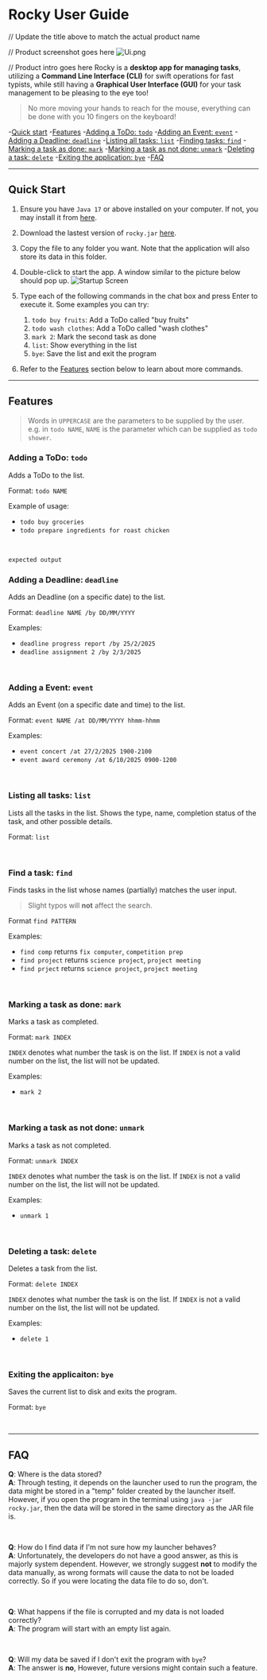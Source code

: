 # Rocky User Guide

// Update the title above to match the actual product name

// Product screenshot goes here
![Ui.png](Ui.png)

// Product intro goes here
Rocky is a **desktop app for managing tasks**, utilizing a **Command Line Interface (CLI)** for swift operations for
fast typists, while still having a **Graphical User Interface (GUI)** for your task management to be pleasing to the
eye too!

> No more moving your hands to reach for the mouse, everything can be done with you 10 fingers on the keyboard!

-[Quick start](#quick-start)
-[Features](#features)
    -[Adding a ToDo: `todo`](#adding-a-todo-todo)
    -[Adding an Event: `event`](#adding-an-event-event)
    -[Adding a Deadline: `deadline`](#adding-a-deadline-deadline)
    -[Listing all tasks: `list`](#listing-all-tasks-list)
    -[Finding tasks: `find`](#finding-tasks-find)
    -[Marking a task as done: `mark`](#marking-a-task-as-done-mark)
    -[Marking a task as not done: `unmark`](#marking-a-task-as-not-done-unmark)
    -[Deleting a task: `delete`](#deleting-a-task-delete)
    -[Exiting the application: `bye`](#exiting-the-application-bye)
-[FAQ](#faq)

---

## Quick Start
1. Ensure you have `Java 17` or above installed on your computer. If not, you may install it from
    [here](https://www.oracle.com/java/technologies/downloads/#java17).
2. Download the lastest version of `rocky.jar` [here](https://github.com/flljy940/ip/releases/).
3. Copy the file to any folder you want. Note that the application will also store its data in this folder.
4. Double-click to start the app. A window similar to the picture below should pop up. 
![Startup Screen](assets/img.png)
5. Type each of the following commands in the chat box and press Enter to execute it. Some examples you can try:

   1. `todo buy fruits`: Add a ToDo called "buy fruits"
   2. `todo wash clothes`: Add a ToDo called "wash clothes"
   3. `mark 2`: Mark the second task as done
   4. `list`: Show everything in the list
   5. `bye`: Save the list and exit the program

6. Refer to the [Features](#features) section below to learn about more commands.

--- 

## Features
> Words in `UPPERCASE` are the parameters to be supplied by the user.<br>
> e.g. in `todo NAME`, `NAME` is the parameter which can be supplied as `todo shower`.

### Adding a ToDo: `todo`
Adds a ToDo to the list.

Format: `todo NAME`

Example of usage:
- `todo buy groceries`
- `todo prepare ingredients for roast chicken`

<br>

```
expected output
```

### Adding a Deadline: `deadline`
Adds an Deadline (on a specific date) to the list.

Format: `deadline NAME /by DD/MM/YYYY`

Examples: 
- `deadline progress report /by 25/2/2025`
- `deadline assignment 2 /by 2/3/2025`

<br>

### Adding a Event: `event`
Adds an Event (on a specific date and time) to the list.

Format: `event NAME /at DD/MM/YYYY hhmm-hhmm`

Examples:
- `event concert /at 27/2/2025 1900-2100`
- `event award ceremony /at 6/10/2025 0900-1200`

<br> 

### Listing all tasks: `list`
Lists all the tasks in the list. Shows the type, name, completion status of the task, and other possible details.

Format: `list`

<br>

### Find a task: `find`
Finds tasks in the list whose names (partially) matches the user input.
> Slight typos will **not** affect the search.

Format `find PATTERN`

Examples:
- `find comp` returns `fix computer`, `competition prep`
- `find project` returns `science project`, `project meeting`
- `find prject` returns `science project`, `project meeting`

<br>

### Marking a task as done: `mark`
Marks a task as completed.

Format: `mark INDEX`

`INDEX` denotes what number the task is on the list. If `INDEX` is not a valid number on the list, the list will not be
updated.

Examples:
- `mark 2`

<br>

### Marking a task as not done: `unmark`
Marks a task as not completed.

Format: `unmark INDEX`

`INDEX` denotes what number the task is on the list. If `INDEX` is not a valid number on the list, the list will not be
updated.

Examples: 
- `unmark 1`

<br>

### Deleting a task: `delete`
Deletes a task from the list.

Format: `delete INDEX`

`INDEX` denotes what number the task is on the list. If `INDEX` is not a valid number on the list, the list will not be
updated.

Examples:
- `delete 1`

<br>

### Exiting the applicaiton: `bye`
Saves the current list to disk and exits the program.

Format: `bye`

<br>

---

## FAQ

**Q**: Where is the data stored?<br>
**A**: Through testing, it depends on the launcher used to run the program, the data might be stored in a "temp" folder
created by the launcher itself. However, if you open the program in the terminal using `java -jar rocky.jar`, then the 
data will be stored in the same directory as the JAR file is.

<br>

**Q**: How do I find data if I'm not sure how my launcher behaves?<br>
**A**: Unfortunately, the developers do not have a good answer, as this is majorly system dependent. However, we
strongly suggest **not** to modify the data manually, as wrong formats will cause the data to not be loaded correctly.
So if you were locating the data file to do so, don't.

<br>

**Q**: What happens if the file is corrupted and my data is not loaded correctly?<br>
**A**: The program will start with an empty list again.

<br>

**Q**: Will my data be saved if I don't exit the program with `bye`?<br>
**A**: The answer is **no**, However, future versions might contain such a feature. 

<br>